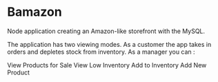 # Bamazon

Node application creating an Amazon-like storefront with the MySQL. 

The application has two viewing modes.
As a customer the app takes in orders and depletes stock from inventory. 
As a manager you can :

View Products for Sale
View Low Inventory
Add to Inventory
Add New Product

